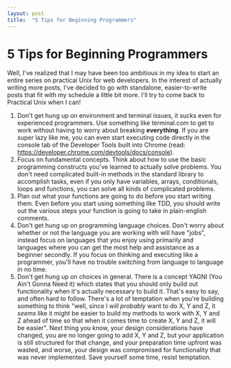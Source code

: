 ```yaml
---
layout: post
title:  "5 Tips for Beginning Programmers"
---
```


# 5 Tips for Beginning Programmers

Well, I've realized that I may have been too ambitious in my idea to start an entire series on practical Unix for web developers. In the interest of actually writing more posts, I've decided to go with standalone, easier-to-write posts that fit with my schedule a little bit more. I'll try to come back to Practical Unix when I can!

1. Don't get hung up on environment and terminal issues, it sucks even for experienced programmers. Use something like terminal.com to get to work without having to worry about breaking **everything**. If you are super lazy like me, you can even start executing code directly in the console tab of the Developer Tools built into Chrome (read: https://developer.chrome.com/devtools/docs/console).
2. Focus on fundamental concepts. Think about how to use the basic programming constructs you've learned to actually solve problems. You don't need complicated built-in methods in the standard library to accomplish tasks, even if you only have variables, arrays, conditionals, loops and functions, you can solve all kinds of complicated problems.
3. Plan out what your functions are going to do before you start writing them. Even before you start using something like TDD, you should write out the various steps your function is going to take in plain-english comments.
4. Don't get hung up on programming language choices. Don't worry about whether or not the language you are working with will have "jobs", instead focus on languages that you enjoy using primarily and languages where you can get the most help and assistance as a beginner secondly. If you focus on thinking and executing like a programmer, you'll have no trouble switching from language to language in no time.
5. Don't get hung up on choices in general. There is a concept YAGNI (You Ain't Gonna Need it) which states that you should only build out functionality when it's actually necessary to build it. That's easy to say, and often hard to follow. There's a lot of temptation when you're building something to think "well, since I *will probably* want to do X, Y and Z, it *seems* like it might be easier to build my methods to work with X, Y and Z ahead of time so that when it comes time to create X, Y and Z, it will be easier". Next thing you know, your design considerations have changed, you are no longer going to add X, Y and Z, but your application is still structured for that change, and your preparation time upfront was wasted, and worse, your design was compromised for functionality that was never implemented. Save yourself some time, resist temptation.
